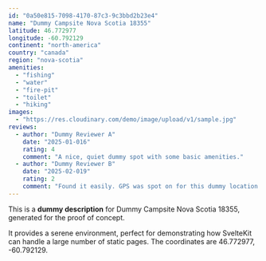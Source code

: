 ```yaml
---
id: "0a50e815-7098-4170-87c3-9c3bbd2b23e4"
name: "Dummy Campsite Nova Scotia 18355"
latitude: 46.772977
longitude: -60.792129
continent: "north-america"
country: "canada"
region: "nova-scotia"
amenities:
  - "fishing"
  - "water"
  - "fire-pit"
  - "toilet"
  - "hiking"
images:
  - "https://res.cloudinary.com/demo/image/upload/v1/sample.jpg"
reviews:
  - author: "Dummy Reviewer A"
    date: "2025-01-016"
    rating: 4
    comment: "A nice, quiet dummy spot with some basic amenities."
  - author: "Dummy Reviewer B"
    date: "2025-02-019"
    rating: 2
    comment: "Found it easily. GPS was spot on for this dummy location."
---
```


This is a **dummy description** for Dummy Campsite Nova Scotia 18355, generated for the proof of concept.

It provides a serene environment, perfect for demonstrating how SvelteKit can handle a large number of static pages. The coordinates are 46.772977, -60.792129.
